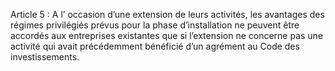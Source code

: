Article 5 : A l’ occasion d’une extension de leurs activités, les avantages des régimes privilégiés prévus pour la phase d’installation ne peuvent être accordés aux entreprises existantes que si l’extension ne concerne pas une activité qui avait précédemment bénéficié d’un agrément au Code des investissements.